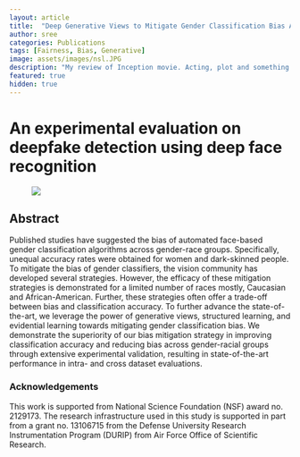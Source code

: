 ```yaml
---
layout: article
title:  "Deep Generative Views to Mitigate Gender Classification Bias Across Gender-Race Groups"
author: sree
categories: Publications
tags: [Fairness, Bias, Generative]
image: assets/images/nsl.JPG
description: "My review of Inception movie. Acting, plot and something else in this short description."
featured: true
hidden: true
---
```




<d-front-matter>
    <script type="text/json">{
      "title": "Deep Generative Views to Mitigate Gender Classification Bias Across Gender-Race Groups",
      "description": "Description of the post",
      "doi": "https://doi.org/10.48550/arXiv.2208.08382",
      "published": "Aug. 17, 2022 ",
      "authors": [
        {
          "author": "Sreeraj Ramachandran",
          "authorURL": "https://sreeraj.in",
          "affiliation": "Wichita State University",
          "affiliationURL": "ttp://wichita.edu/academics/engineering/SoC/research/VCBSL/index.php"
        },
        {
          "author": "Ajita Rattani",
          "affiliation": "Wichita State University",
          "affiliationURL": "ttp://wichita.edu/academics/engineering/SoC/research/VCBSL/index.php"
        }]
      }
    </script>
  </d-front-matter>
<d-title>
    <h1>An experimental evaluation on deepfake detection using deep face recognition </h1>
    <figure class="l-body">
      <img src="/assets/images/nsl.JPG">
    </figure>
</d-title>

<d-byline></d-byline>
<d-abstract>

</d-abstract>
<d-article>
<d-contents></d-contents>
<h2>Abstract</h2>
  <p>
Published studies have suggested the bias of automated face-based gender classification algorithms across gender-race groups. Specifically, unequal accuracy rates were obtained for women and dark-skinned people. To mitigate the bias of gender classifiers, the vision community has developed several strategies. However, the efficacy of these mitigation strategies is demonstrated for a limited number of races mostly, Caucasian and African-American. Further, these strategies often offer a trade-off between bias and classification accuracy. To further advance the state-of-the-art, we leverage the power of generative views, structured learning, and evidential learning towards mitigating gender classification bias. We demonstrate the superiority of our bias mitigation strategy in improving classification accuracy and reducing bias across gender-racial groups through extensive experimental validation, resulting in state-of-the-art performance in intra- and cross dataset evaluations. </p>


</d-article>

<d-appendix>
<h3>Acknowledgements</h3>
<p>
This work is supported from National Science Foundation (NSF) award no.
2129173. The research infrastructure used in this study is supported in part
from a grant no. 13106715 from the Defense University Research Instrumentation Program (DURIP) from Air Force Office of Scientific Research.
 </p>
</d-appendix>

<script type="text/bibliography">
  @article{gregor2015draw,
    title={DRAW: A recurrent neural network for image generation},
    author={Gregor, Karol and Danihelka, Ivo and Graves, Alex and Rezende, Danilo Jimenez and Wierstra, Daan},
    journal={arXivreprint arXiv:1502.04623},
    year={2015},
    url={https://arxiv.org/pdf/1502.04623.pdf}
  }
</script>